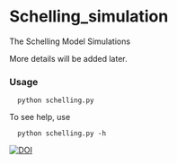 # Schelling_simulation
The Schelling Model Simulations

More details will be added later.

### Usage
```
  python schelling.py
```
To see help, use
```
  python schelling.py -h
```

[![DOI](https://zenodo.org/badge/534102275.svg)](https://zenodo.org/badge/latestdoi/534102275)






